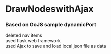 # DrawNodeswithAjax
### Based on GoJS sample dynamicPort

deleted nav items <br>
used flask web framework <br>
used Ajax to save and load local json file as data
